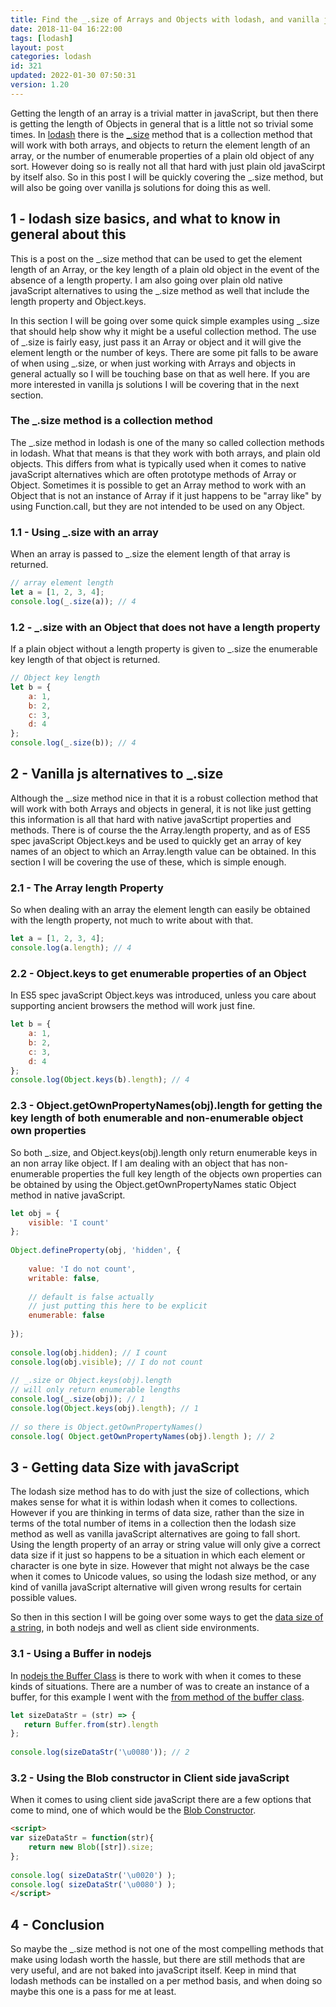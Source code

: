 ```yaml
---
title: Find the _.size of Arrays and Objects with lodash, and vanilla js
date: 2018-11-04 16:22:00
tags: [lodash]
layout: post
categories: lodash
id: 321
updated: 2022-01-30 07:50:31
version: 1.20
---
```


Getting the length of an array is a trivial matter in javaScript, but then there is getting the length of Objects in general that is a little not so trivial some times. In [lodash](https://lodash.com/) there is the [\_.size](https://lodash.com/docs/4.17.10#size) method that is a collection method that will work with both arrays, and objects to return the element length of an array, or the number of enumerable properties of a plain old object of any sort. However doing so is really not all that hard with just plain old javaScirpt by itself also. So in this post I will be quickly covering the \_.size method, but will also be going over vanilla js solutions for doing this as well.

<!-- more -->

## 1 - lodash size basics, and what to know in general about this

This is a post on the \_.size method that can be used to get the element length of an Array, or the key length of a plain old object in the event of the absence of a length property. I am also going over plain old native javaScript alternatives to using the \_.size method as well that include the length property and Object.keys.

In this section I will be going over some quick simple examples using \_.size that should help show why it might be a useful collection method. The use of \_.size is fairly easy, just pass it an Array or object and it will give the element length or the number of keys. There are some pit falls to be aware of when using \_.size, or when just working with Arrays and objects in general actually so I will be touching base on that as well here. If you are more interested in vanilla js solutions I will be covering that in the next section.

### The \_.size method is a collection method

The \_.size method in lodash is one of the many so called collection methods in lodash. What that means is that they work with both arrays, and plain old objects. This differs from what is typically used when it comes to native javaScript alternatives which are often prototype methods of Array or Object. Sometimes it is possible to get an Array method to work with an Object that is not an instance of Array if it just happens to be "array like" by using Function.call, but they are not intended to be used on any Object.

### 1.1 - Using \_.size with an array

When an array is passed to \_.size the element length of that array is returned.

```js
// array element length
let a = [1, 2, 3, 4];
console.log(_.size(a)); // 4
```

### 1.2 - \_.size with an Object that does not have a length property

If a plain object without a length property is given to \_.size the enumerable key length of that object is returned.

```js
// Object key length
let b = {
    a: 1,
    b: 2,
    c: 3,
    d: 4
};
console.log(_.size(b)); // 4
```

## 2 - Vanilla js alternatives to \_.size

Although the \_.size method nice in that it is a robust collection method that will work with both Arrays and objects in general, it is not like just getting this information is all that hard with native javaScrtipt properties and methods. There is of course the the Array.length property, and as of ES5 spec javaScript Object.keys and be used to quickly get an array of key names of an object to which an Array.length value can be obtained. In this section I will be covering the use of these, which is simple enough.

### 2.1 - The Array length Property

So when dealing with an array the element length can easily be obtained with the length property, not much to write about with that.

```js
let a = [1, 2, 3, 4];
console.log(a.length); // 4
```

### 2.2 - Object.keys to get enumerable properties of an Object

In ES5 spec javaScript Object.keys was introduced, unless you care about supporting ancient browsers the method will work just fine.

```js
let b = {
    a: 1,
    b: 2,
    c: 3,
    d: 4
};
console.log(Object.keys(b).length); // 4
```

### 2.3 - Object.getOwnPropertyNames(obj).length for getting the key length of both enumerable and non-enumerable object own properties

So both \_.size, and Object.keys(obj).length only return enumerable keys in an non array like object. If I am dealing with an object that has non-enumerable properties the full key length of the objects own properties can be obtained by using the Object.getOwnPropertyNames static Object method in native javaScript.

```js
let obj = {
    visible: 'I count'
};
 
Object.defineProperty(obj, 'hidden', {
 
    value: 'I do not count',
    writable: false,
 
    // default is false actually
    // just putting this here to be explicit
    enumerable: false
 
});
 
console.log(obj.hidden); // I count
console.log(obj.visible); // I do not count
 
// _.size or Object.keys(obj).length 
// will only return enumerable lengths
console.log(_.size(obj)); // 1
console.log(Object.keys(obj).length); // 1
 
// so there is Object.getOwnPropertyNames()
console.log( Object.getOwnPropertyNames(obj).length ); // 2
```

## 3 - Getting data Size with javaScript

The lodash size method has to do with just the size of collections, which makes sense for what it is within lodash when it comes to collections. However if you are thinking in terms of data size, rather than the size in terms of the total number of items in a collection then the lodash size method as well as vanilla javaScript alternatives are going to fall short. Using the length property of an array or string value will only give a correct data size if it just so happens to be a situation in which each element or character is one byte in size. However that might not always be the case when it comes to Unicode values, so using the lodash size method, or any kind of vanilla javaScript alternative will given wrong results for certain possible values.

So then in this section I will be going over some ways to get the [data size of a string](https://stackoverflow.com/questions/2219526/how-many-bytes-in-a-javascript-string), in both nodejs and well as client side environments.

### 3.1 - Using a Buffer in nodejs

In [nodejs the Buffer Class](/2018/02/07/nodejs-buffer/) is there to work with when it comes to these kinds of situations. There are a number of was to create an instance of a buffer, for this example I went with the [from method of the buffer class](/2019/07/19/nodejs-buffer-from/).

```js
let sizeDataStr = (str) => {
   return Buffer.from(str).length
};
 
console.log(sizeDataStr('\u0080')); // 2
```

### 3.2 - Using the Blob constructor in Client side javaScript

When it comes to using client side javaScript there are a few options that come to mind, one of which would be the [Blob Constructor](https://developer.mozilla.org/en-US/docs/Web/API/Blob).

```html
<script>
var sizeDataStr = function(str){
    return new Blob([str]).size;
};
 
console.log( sizeDataStr('\u0020') );
console.log( sizeDataStr('\u0080') );
</script>
```

## 4 - Conclusion

So maybe the \_.size method is not one of the most compelling methods that make using lodash worth the hassle, but there are still methods that are very useful, and are not baked into javaScript itself. Keep in mind that lodash methods can be installed on a per method basis, and when doing so maybe this one is a pass for me at least.